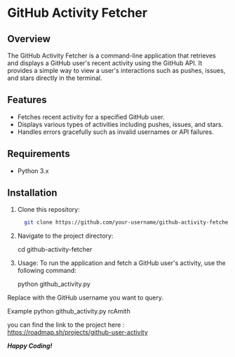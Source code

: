 # GitHub Activity Fetcher

## Overview

The GitHub Activity Fetcher is a command-line application that retrieves and displays a GitHub user's recent activity using the GitHub API. It provides a simple way to view a user's interactions such as pushes, issues, and stars directly in the terminal.

## Features

- Fetches recent activity for a specified GitHub user.
- Displays various types of activities including pushes, issues, and stars.
- Handles errors gracefully such as invalid usernames or API failures.

## Requirements

- Python 3.x

## Installation

1. Clone this repository:
   ```bash
     git clone https://github.com/your-username/github-activity-fetcher.git

2. Navigate to the project directory:
   
    cd github-activity-fetcher

3. Usage:
  To run the application and fetch a GitHub user's activity, use the following command:
   
    python github_activity.py <username>

  Replace <username> with the GitHub username you want to query.

Example
python github_activity.py rcAmith


you can find the link to the project here : https://roadmap.sh/projects/github-user-activity

***Happy Coding!***

